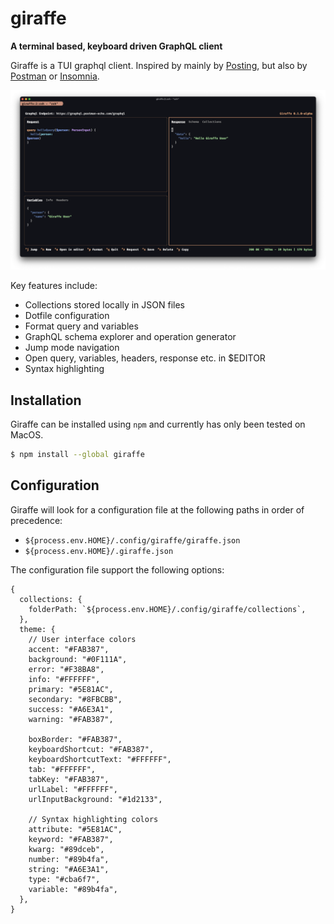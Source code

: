 # giraffe

**A terminal based, keyboard driven GraphQL client**

Giraffe is a TUI graphql client. Inspired by mainly by [Posting](https://github.com/darrenburns/posting), but also by
[Postman](https://www.postman.com/) or [Insomnia](https://www.insomnia.rest/). 

![Screenshot of Giraffe](./giraffe-screenshot.png)

Key features include:

- Collections stored locally in JSON files
- Dotfile configuration
- Format query and variables
- GraphQL schema explorer and operation generator
- Jump mode navigation
- Open query, variables, headers, response etc. in $EDITOR
- Syntax highlighting

## Installation

Giraffe can be installed using `npm` and currently has only been tested on MacOS.

```bash
$ npm install --global giraffe
```

## Configuration

Giraffe will look for a configuration file at the following paths in order of precedence:

- `${process.env.HOME}/.config/giraffe/giraffe.json`
- `${process.env.HOME}/.giraffe.json`

The configuration file support the following options:
```jsonc
{
  collections: {
    folderPath: `${process.env.HOME}/.config/giraffe/collections`,
  },
  theme: {
    // User interface colors
    accent: "#FAB387",
    background: "#0F111A",
    error: "#F38BA8",
    info: "#FFFFFF",
    primary: "#5E81AC",
    secondary: "#8FBCBB",
    success: "#A6E3A1",
    warning: "#FAB387",

    boxBorder: "#FAB387",
    keyboardShortcut: "#FAB387",
    keyboardShortcutText: "#FFFFFF",
    tab: "#FFFFFF",
    tabKey: "#FAB387",
    urlLabel: "#FFFFFF",
    urlInputBackground: "#1d2133",

    // Syntax highlighting colors
    attribute: "#5E81AC",
    keyword: "#FAB387",
    kwarg: "#89dceb",
    number: "#89b4fa",
    string: "#A6E3A1",
    type: "#cba6f7",
    variable: "#89b4fa",
  },
}
```
